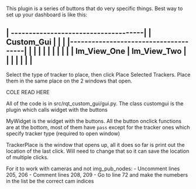This plugin is a series of buttons that do very specific things. Best way to set up your dashboard is like this:

| -------------------------------------|
|         Custom_Gui                   |
|                                      |
|--------------------------------------|
|                  |                   |
|                  |                   |
|                  |                   |
|   Im_View_One    |  Im_View_Two      |
|                  |                   |
|                  |                   |
----------------------------------------

Select the type of tracker to place, then click Place Selected Trackers.
Place them in the same place on the 2 windows that open.

COLE READ HERE

All of the code is in src/rqt_custom_gui/gui.py. The class customgui is the plugin which calls widget with the buttons

MyWidget is the widget with the buttons. All the button onclick functions are at the bottom, most of them have `pass`
except for the tracker ones which specify tracker type (required to open window)

TrackerPlace is the window that opens up, all it does so far is print out the location of the last click. Will need
to change that so it can save the location of multiple clicks. 


For it to work with cameras and not img_pub_nodes: 
    - Uncomment lines 205, 206
    - Comment lines 208, 209
    - Go to line 72 and make the numebers in the list be the correct cam indices


